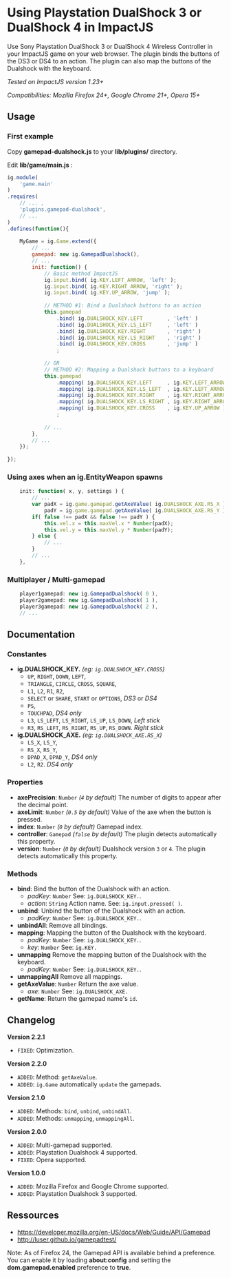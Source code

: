 # Using Playstation DualShock 3 or DualShock 4 in ImpactJS

Use Sony Playstation DualShock 3 or DualShock 4 Wireless Controller in your ImpactJS game on your web browser.
The plugin binds the buttons of the DS3 or DS4 to an action.
The plugin can also map the buttons of the Dualshock with the keyboard.

*Tested on ImpactJS version 1.23+*

*Compatibilities: Mozilla Firefox 24+, Google Chrome 21+, Opera 15+*

## Usage

### First example
Copy **gamepad-dualshock.js** to your **lib/plugins/** directory.

Edit **lib/game/main.js** :
```javascript
ig.module( 
	'game.main'
)
.requires(
	// ... ,
	'plugins.gamepad-dualshock',
	// ...
)
.defines(function(){
	
	MyGame = ig.Game.extend({
		// ...
		gamepad: new ig.GamepadDualshock(),
		// ...
		init: function() {
			// Basic method ImpactJS
			ig.input.bind( ig.KEY.LEFT_ARROW, 'left' );
			ig.input.bind( ig.KEY.RIGHT_ARROW, 'right' );
			ig.input.bind( ig.KEY.UP_ARROW, 'jump' );
			
			// METHOD #1: Bind a Dualshock buttons to an action
			this.gamepad
				.bind( ig.DUALSHOCK_KEY.LEFT		, 'left' )
				.bind( ig.DUALSHOCK_KEY.LS_LEFT		, 'left' )
				.bind( ig.DUALSHOCK_KEY.RIGHT		, 'right' )
				.bind( ig.DUALSHOCK_KEY.LS_RIGHT	, 'right' )
				.bind( ig.DUALSHOCK_KEY.CROSS		, 'jump' )
				;
			
			// OR
			// METHOD #2: Mapping a Dualshock buttons to a keyboard
			this.gamepad
				.mapping( ig.DUALSHOCK_KEY.LEFT		, ig.KEY.LEFT_ARROW )
				.mapping( ig.DUALSHOCK_KEY.LS_LEFT	, ig.KEY.LEFT_ARROW )
				.mapping( ig.DUALSHOCK_KEY.RIGHT	, ig.KEY.RIGHT_ARROW )
				.mapping( ig.DUALSHOCK_KEY.LS_RIGHT	, ig.KEY.RIGHT_ARROW )
				.mapping( ig.DUALSHOCK_KEY.CROSS	, ig.KEY.UP_ARROW )
				;
			
			// ...
		},
		// ...
	});
	
});
```


### Using axes when an ig.EntityWeapon spawns
```javascript
	init: function( x, y, settings ) {
		// ...
		var padX = ig.game.gamepad.getAxeValue( ig.DUALSHOCK_AXE.RS_X ),
		    padY = ig.game.gamepad.getAxeValue( ig.DUALSHOCK_AXE.RS_Y );
		if( false !== padX && false !== padY ) {
			this.vel.x = this.maxVel.x * Number(padX);
			this.vel.y = this.maxVel.y * Number(padY);
		} else {
			// ...
		}
		// ...
	},
```


### Multiplayer / Multi-gamepad
```javascript
	player1gamepad: new ig.GamepadDualshock( 0 ),
	player2gamepad: new ig.GamepadDualshock( 1 ),
	player3gamepad: new ig.GamepadDualshock( 2 ),
	// ...
```

## Documentation

### Constantes
* **ig.DUALSHOCK_KEY.** *(eg: `ig.DUALSHOCK_KEY.CROSS`)*
	* `UP`, `RIGHT`, `DOWN`, `LEFT`,
	* `TRIANGLE`, `CIRCLE`, `CROSS`, `SQUARE`,
	* `L1`, `L2`, `R1`, `R2`,
	* `SELECT` or `SHARE`, `START` or `OPTIONS`, *DS3* or *DS4*
	* `PS`,
	* `TOUCHPAD`, *DS4 only*
	* `L3`, `LS_LEFT`, `LS_RIGHT`, `LS_UP`, `LS_DOWN`, *Left stick*
	* `R3`, `RS_LEFT`, `RS_RIGHT`, `RS_UP`, `RS_DOWN`. *Right stick*
* **ig.DUALSHOCK_AXE.** *(eg: `ig.DUALSHOCK_AXE.RS_X`)*
	* `LS_X`, `LS_Y`,
	* `RS_X`, `RS_Y`,
	* `DPAD_X`, `DPAD_Y`, *DS4 only*
	* `L2`, `R2`. *DS4 only*

### Properties
* **axePrecision**: `Number` *(`4` by default)* The number of digits to appear after the decimal point.
* **axeLimit**: `Number` *(`0.5` by default)* Value of the axe when the button is pressed.
* **index**: `Number` *(`0` by default)* Gamepad index.
* **controller**: `Gamepad` *(`false` by default)* The plugin detects automatically this property.
* **version**: `Number` *(`0` by default)* Dualshock version `3` or `4`. The plugin detects automatically this property.

### Methods
* **bind**: Bind the button of the Dualshock with an action.
	* *padKey*: `Number` See: `ig.DUALSHOCK_KEY.`.
	* *action*: `String` Action name. See: `ig.input.pressed( )`.
* **unbind**: Unbind the button of the Dualshock with an action.
	* *padKey*: `Number` See: `ig.DUALSHOCK_KEY.`.
* **unbindAll**: Remove all bindings.
* **mapping**: Mapping the button of the Dualshock with the keyboard.
	* *padKey*: `Number` See: `ig.DUALSHOCK_KEY.`.
	* *key*: `Number` See: `ig.KEY.`
* **unmapping** Remove the mapping button of the Dualshock with the keyboard.
	* *padKey*: `Number` See: `ig.DUALSHOCK_KEY.`.
* **unmappingAll** Remove all mappings.
* **getAxeValue**: `Number` Return the axe value.
	* *axe*: `Number` See: `ig.DUALSHOCK_AXE.`
* **getName**: Return the gamepad name's `id`.


## Changelog

**Version 2.2.1**
* `FIXED`: Optimization.

**Version 2.2.0**
* `ADDED`: Method: `getAxeValue`.
* `ADDED`: `ig.Game` automatically `update` the gamepads.

**Version 2.1.0**
* `ADDED`: Methods: `bind`, `unbind`, `unbindAll`.
* `ADDED`: Methods: `unmapping`, `unmappingAll`.

**Version 2.0.0**
* `ADDED`: Multi-gamepad supported.
* `ADDED`: Playstation Dualshock 4 supported.
* `FIXED`: Opera supported.

**Version 1.0.0**
* `ADDED`: Mozilla Firefox and Google Chrome supported.
* `ADDED`: Playstation Dualshock 3 supported.



## Ressources
* https://developer.mozilla.org/en-US/docs/Web/Guide/API/Gamepad
* http://luser.github.io/gamepadtest/

Note: As of Firefox 24, the Gamepad API is available behind a preference.
You can enable it by loading **about:config** and setting the **dom.gamepad.enabled** preference to **true**.



